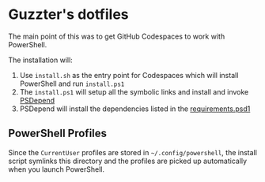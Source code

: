 # Guzzter's dotfiles

The main point of this was to get GitHub Codespaces to work with PowerShell.

The installation will:

1. Use `install.sh` as the entry point for Codespaces which will install PowerShell and run `install.ps1`
2. The `install.ps1` will setup all the symbolic links and install and invoke [PSDepend](https://github.com/RamblingCookieMonster/PSDepend)
3. PSDepend will install the dependencies listed in the [requirements.psd1](./requirements.psd1)

## PowerShell Profiles

Since the `CurrentUser` profiles are stored in `~/.config/powershell`,
the install script symlinks this directory and the profiles are picked up automatically when you launch PowerShell.
